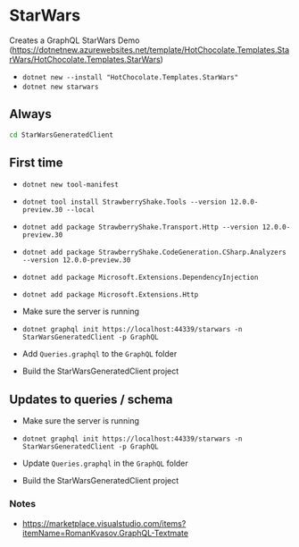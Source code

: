 ﻿# StarWars
Creates a GraphQL StarWars Demo (https://dotnetnew.azurewebsites.net/template/HotChocolate.Templates.StarWars/HotChocolate.Templates.StarWars)
- `dotnet new --install "HotChocolate.Templates.StarWars"`
- `dotnet new starwars`


## Always
``` cmd
cd StarWarsGeneratedClient
```

## First time
- `dotnet new tool-manifest`

- `dotnet tool install StrawberryShake.Tools --version 12.0.0-preview.30 --local`

- `dotnet add package StrawberryShake.Transport.Http --version 12.0.0-preview.30`

- `dotnet add package StrawberryShake.CodeGeneration.CSharp.Analyzers --version 12.0.0-preview.30`

- `dotnet add package Microsoft.Extensions.DependencyInjection`

- `dotnet add package Microsoft.Extensions.Http`

- Make sure the server is running

- `dotnet graphql init https://localhost:44339/starwars -n StarWarsGeneratedClient -p GraphQL`

- Add `Queries.graphql` to the `GraphQL` folder

- Build the StarWarsGeneratedClient project


## Updates to queries / schema
- Make sure the server is running

- `dotnet graphql init https://localhost:44339/starwars -n StarWarsGeneratedClient -p GraphQL`

- Update `Queries.graphql` in the `GraphQL` folder

- Build the StarWarsGeneratedClient project



### Notes
- https://marketplace.visualstudio.com/items?itemName=RomanKvasov.GraphQL-Textmate